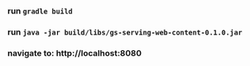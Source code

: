 ### run `gradle build`
### run `java -jar build/libs/gs-serving-web-content-0.1.0.jar`
### navigate to: http://localhost:8080
